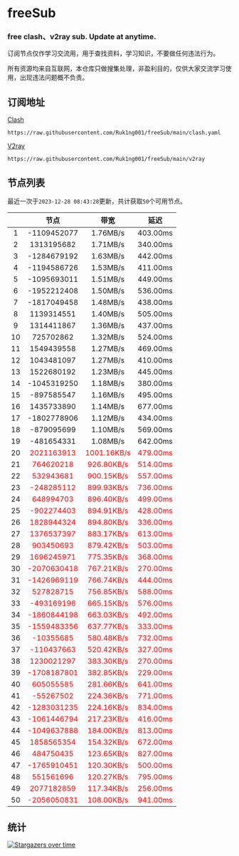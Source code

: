 # freeSub
### free clash、v2ray sub. Update at anytime.

订阅节点仅作学习交流用，用于查找资料，学习知识，不要做任何违法行为。

所有资源均来自互联网，本仓库只做搜集处理，非盈利目的，仅供大家交流学习使用，出现违法问题概不负责。

## 订阅地址
[Clash](https://raw.githubusercontent.com/Ruk1ng001/freeSub/main/clash.yaml)
```
https://raw.githubusercontent.com/Ruk1ng001/freeSub/main/clash.yaml
```
[V2ray](https://raw.githubusercontent.com/Ruk1ng001/freeSub/main/v2ray)
```
https://raw.githubusercontent.com/Ruk1ng001/freeSub/main/v2ray
```

## 节点列表

最近一次于`2023-12-28 08:43:28`更新，共计获取`50`个可用节点。

|  | 节点 | 带宽 | 延迟 |
|:-:|:--:|:--:|:--:|
 | 1 | -1109452077 | 1.76MB/s | 403.00ms |
 | 2 | 1313195682 | 1.71MB/s | 340.00ms |
 | 3 | -1284679192 | 1.63MB/s | 442.00ms |
 | 4 | -1194586726 | 1.53MB/s | 411.00ms |
 | 5 | -1095693011 | 1.51MB/s | 449.00ms |
 | 6 | -1952212408 | 1.50MB/s | 536.00ms |
 | 7 | -1817049458 | 1.48MB/s | 438.00ms |
 | 8 | 1139314551 | 1.40MB/s | 505.00ms |
 | 9 | 1314411867 | 1.36MB/s | 437.00ms |
 | 10 | 725702862 | 1.32MB/s | 524.00ms |
 | 11 | 1549439558 | 1.27MB/s | 469.00ms |
 | 12 | 1043481097 | 1.27MB/s | 410.00ms |
 | 13 | 1522680192 | 1.23MB/s | 445.00ms |
 | 14 | -1045319250 | 1.18MB/s | 380.00ms |
 | 15 | -897585547 | 1.16MB/s | 495.00ms |
 | 16 | 1435733890 | 1.14MB/s | 677.00ms |
 | 17 | -1802778906 | 1.12MB/s | 434.00ms |
 | 18 | -879095699 | 1.10MB/s | 569.00ms |
 | 19 | -481654331 | 1.08MB/s | 642.00ms |
 | 20 | <font color=red>2021163913</font> | <font color=red>1001.16KB/s</font> | <font color=red>479.00ms</font> |
 | 21 | <font color=red>764620218</font> | <font color=red>926.80KB/s</font> | <font color=red>514.00ms</font> |
 | 22 | <font color=red>532943681</font> | <font color=red>900.15KB/s</font> | <font color=red>557.00ms</font> |
 | 23 | <font color=red>-248285112</font> | <font color=red>899.93KB/s</font> | <font color=red>736.00ms</font> |
 | 24 | <font color=red>648994703</font> | <font color=red>896.40KB/s</font> | <font color=red>499.00ms</font> |
 | 25 | <font color=red>-902274403</font> | <font color=red>894.91KB/s</font> | <font color=red>428.00ms</font> |
 | 26 | <font color=red>1828944324</font> | <font color=red>894.80KB/s</font> | <font color=red>336.00ms</font> |
 | 27 | <font color=red>1376537397</font> | <font color=red>883.17KB/s</font> | <font color=red>613.00ms</font> |
 | 28 | <font color=red>903450693</font> | <font color=red>879.42KB/s</font> | <font color=red>503.00ms</font> |
 | 29 | <font color=red>1696245971</font> | <font color=red>775.35KB/s</font> | <font color=red>368.00ms</font> |
 | 30 | <font color=red>-2070630418</font> | <font color=red>767.21KB/s</font> | <font color=red>270.00ms</font> |
 | 31 | <font color=red>-1426969119</font> | <font color=red>766.74KB/s</font> | <font color=red>444.00ms</font> |
 | 32 | <font color=red>527828715</font> | <font color=red>756.85KB/s</font> | <font color=red>588.00ms</font> |
 | 33 | <font color=red>-493169196</font> | <font color=red>665.15KB/s</font> | <font color=red>576.00ms</font> |
 | 34 | <font color=red>-1860844198</font> | <font color=red>663.03KB/s</font> | <font color=red>492.00ms</font> |
 | 35 | <font color=red>-1559483356</font> | <font color=red>637.77KB/s</font> | <font color=red>333.00ms</font> |
 | 36 | <font color=red>-10355685</font> | <font color=red>580.48KB/s</font> | <font color=red>732.00ms</font> |
 | 37 | <font color=red>-110437663</font> | <font color=red>520.42KB/s</font> | <font color=red>327.00ms</font> |
 | 38 | <font color=red>1230021297</font> | <font color=red>383.30KB/s</font> | <font color=red>270.00ms</font> |
 | 39 | <font color=red>-1708187801</font> | <font color=red>382.85KB/s</font> | <font color=red>229.00ms</font> |
 | 40 | <font color=red>605055585</font> | <font color=red>281.66KB/s</font> | <font color=red>641.00ms</font> |
 | 41 | <font color=red>-55267502</font> | <font color=red>224.36KB/s</font> | <font color=red>771.00ms</font> |
 | 42 | <font color=red>-1283031235</font> | <font color=red>224.16KB/s</font> | <font color=red>834.00ms</font> |
 | 43 | <font color=red>-1061446794</font> | <font color=red>217.23KB/s</font> | <font color=red>416.00ms</font> |
 | 44 | <font color=red>-1049637888</font> | <font color=red>184.00KB/s</font> | <font color=red>813.00ms</font> |
 | 45 | <font color=red>1858565354</font> | <font color=red>154.32KB/s</font> | <font color=red>672.00ms</font> |
 | 46 | <font color=red>484750435</font> | <font color=red>123.65KB/s</font> | <font color=red>827.00ms</font> |
 | 47 | <font color=red>-1765910451</font> | <font color=red>120.30KB/s</font> | <font color=red>500.00ms</font> |
 | 48 | <font color=red>551561696</font> | <font color=red>120.27KB/s</font> | <font color=red>795.00ms</font> |
 | 49 | <font color=red>2077182859</font> | <font color=red>117.34KB/s</font> | <font color=red>256.00ms</font> |
 | 50 | <font color=red>-2056050831</font> | <font color=red>108.00KB/s</font> | <font color=red>941.00ms</font> |


## 统计

[![Stargazers over time](https://starchart.cc/Ruk1ng001/freeSub.svg)](https://starchart.cc/Ruk1ng001/freeSub)